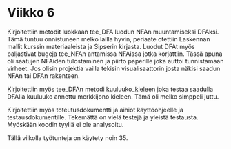 # Viikko 6

Kirjoitettiin metodit luokkaan tee_DFA luodun NFAn muuntamiseksi DFAksi. Tämä tuntuu onnistuneen melko lailla hyvin, periaate otettiin Laskennan mallit kurssin materiaaleista ja
Sipserin kirjasta. Luodut DFAt myös paljastivat bugeja tee_NFAn antamissa NFAissa jotka korjattiin. Tässä apuna oli saatujen NFAiden tulostaminen ja piirto paperille joka auttoi tunnistamaan
virheet. Jos olisin projektia vailla tekisin visualisaattorin josta näkisi saadun NFAn tai DFAn rakenteen.

Kirjoitettiin myös tee_DFAn metodi kuuluuko_kieleen joka testaa saadulla DFAlla kuuluuko annettu merkkijono kieleen. Tämä oli melko simppeli juttu.

Kirjoitettiin myös toteutusdokumentti ja aihiot käyttöohjeelle ja testausdokumentille. Tekemättä on vielä testejä ja yleistä testausta. Myöskään koodin tyyliä ei ole analysoitu.

Tällä viikolla työtunteja on käytety noin 35.
